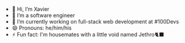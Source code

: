 - 👋 Hi, I’m Xavier
- 🔧 I’m a software engineer
- 🌱 I’m currently working on full-stack web development at #100Devs
- 😄 Pronouns: he/him/his
- ⚡ Fun fact: I'm housemates with a little void named Jethro🐈‍⬛

<!---
xnealcarson/xnealcarson is a ✨ special ✨ repository because its `README.md` (this file) appears on your GitHub profile.
You can click the Preview link to take a look at your changes.
--->
